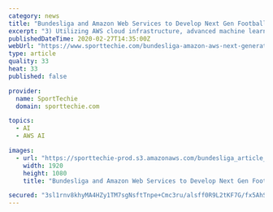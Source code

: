 ```yaml
---
category: news
title: "Bundesliga and Amazon Web Services to Develop Next Gen Football Viewing Experience"
excerpt: "3) Utilizing AWS cloud infrastructure, advanced machine learning (ML) and artificial intelligence technologies to deliver the right information to fans anytime, anywhere, on any device. Over the second half of the 2019-20 Bundesliga season and beyond, AWS will deliver insights for every Bundesliga match across mobile, television and web—and ..."
publishedDateTime: 2020-02-27T14:35:00Z
webUrl: "https://www.sporttechie.com/bundesliga-amazon-aws-next-generation-football"
type: article
quality: 33
heat: 33
published: false

provider:
  name: SportTechie
  domain: sporttechie.com

topics:
  - AI
  - AWS AI

images:
  - url: "https://sporttechie-prod.s3.amazonaws.com/bundesliga_article_2_.jpg"
    width: 1920
    height: 1080
    title: "Bundesliga and Amazon Web Services to Develop Next Gen Football Viewing Experience"

secured: "3sl1rnv8khyMA4HZy1TM7sgNsftTnpe+Cmc3ru/alsff0R9L2tKF7G/fx5AhS//ySejWoKGm7lEECZLNBAP9ByLEHEtYjvGR71qxkw0hYovSuSQdg47dKy6dNs3ZyfYJtdimuRqvUHFV8jeRf0zASuHECuLZL7tG1vcJNK8g7ejbzVmBkAhAG7ZNaSn9/mePkVTKVOpWYLmJhT7umqq698VTLQ+8U/1Pa9tzQEQ8GpSfcbMi5az+P21WZ+344/qc5YSKTdcb9gV1v9mRvT4jkwS8NbOLQ1scRncamW2L8bhqTk9qKngfvu24ei4/7WIk;WFW+rNV6N08H7j1pgS8sxA=="
---
```


